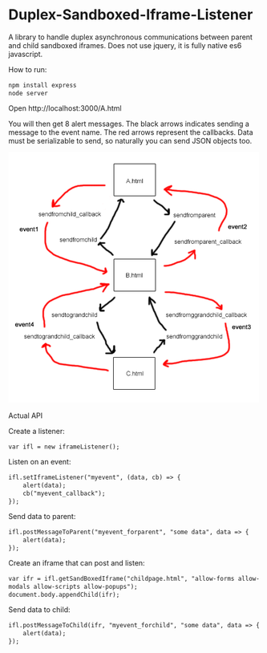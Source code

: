 # Duplex-Sandboxed-Iframe-Listener
A library to handle duplex asynchronous communications between parent and child sandboxed iframes. Does not use jquery, it is fully native es6 javascript.

How to run:

```
npm install express
node server
```

Open http://localhost:3000/A.html

You will then get 8 alert messages. The black arrows indicates sending a message to the event name. The red arrows represent the callbacks. Data must be serializable to send, so naturally you can send JSON objects too. 

![alt text](https://raw.githubusercontent.com/TheInvoker/Duplex-Sandboxed-Iframe-Listener/master/DISL.png)

Actual API

Create a listener:
```
var ifl = new iframeListener();
```

Listen on an event:
```
ifl.setIframeListener("myevent", (data, cb) => {
	alert(data);
	cb("myevent_callback");
});
```

Send data to parent:
```
ifl.postMessageToParent("myevent_forparent", "some data", data => {
	alert(data);
});
```

Create an iframe that can post and listen:
```
var ifr = ifl.getSandBoxedIframe("childpage.html", "allow-forms allow-modals allow-scripts allow-popups");
document.body.appendChild(ifr);
```

Send data to child:
```
ifl.postMessageToChild(ifr, "myevent_forchild", "some data", data => {
	alert(data);
});
```